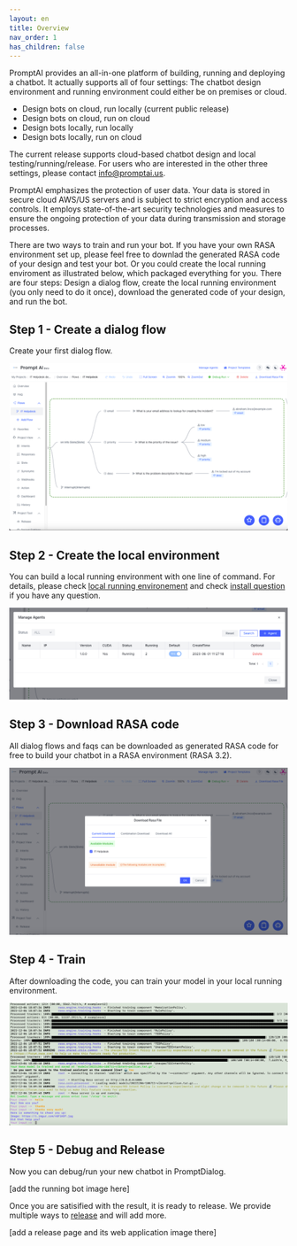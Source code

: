 ```yaml
---
layout: en
title: Overview
nav_order: 1
has_children: false
---
```

<!-- ![01-overview.png](/assets/images/overview/01-overview.png) -->
PromptAI provides an all-in-one platform of building, running and deploying a chatbot.  It actually supports all of four settings: The chatbot design environment and running environment could either be on premises or cloud.

* Design bots on cloud, run locally (current public release) 
* Design bots on cloud, run on cloud
* Design bots locally, run locally 
* Design bots locally, run on cloud

The current release supports cloud-based chatbot design and local testing/running/release. For users who are interested in the other three settings, please contact [info@promptai.us](info@promptai.us).

PromptAI emphasizes the protection of user data. Your data is stored in secure cloud AWS/US servers and is subject to strict encryption and access controls. It employs state-of-the-art security technologies and measures to ensure the ongoing protection of your data during transmission and storage processes.

There are two ways to train and run your bot.  If you have your own RASA environment set up, please feel free to downlad the generated RASA code of your design and test your bot.  Or you could create the local running enviroment as illustrated below, which packaged everything for you. There are four steps: Design a dialog flow, create the local running environment (you only need to do it once), download the generated code of your design, and run the bot. 

## Step 1 - Create a dialog flow
Create your first dialog flow.

![02-overview.png](/assets/images/overview/02-overview.png)

## Step 2 - Create the local environment
You can build a local running environment with one line of command. For details, please check [local running environement](/docs/local_running_env) and check [install question](/docs/common_questions/install_questions) if you have any question. 

![03-overview.png](/assets/images/overview/03-overview.png)

## Step 3 - Download RASA code
All dialog flows and faqs can be downloaded as generated RASA code for free to build your chatbot in a RASA environment (RASA 3.2).

![04-overview.png](/assets/images/overview/04-overview.png)

## Step 4 - Train
After downloading the code, you can train your model in your local running environment.  

![05-overview.png](/assets/images/overview/05-overview.png)

## Step 5 - Debug and Release
Now you can debug/run your new chatbot in PromptDialog.

[add the running bot image here]

Once you are satisified with the result, it is ready to release.  We provide multiple ways to [release](/docs/tutorial/release/release_project/) and will add more. 

[add a release page and its web application image there]
